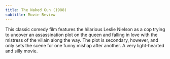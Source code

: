 ```yaml
---
title: The Naked Gun (1988)
subtitle: Movie Review
---
```

This classic comedy film features the hilarious Leslie Nielson as a cop trying to uncover an assassination plot on the queen and falling in love with the mistress of the villain along the way. The plot is secondary, however, and only sets the scene for one funny mishap after another. A very light-hearted and silly movie.
